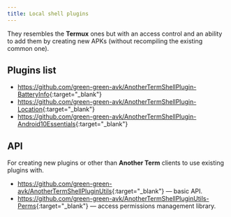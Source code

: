 ```yaml
---
title: Local shell plugins
---
```

They resembles the **Termux** ones but with an access control and an ability to add them by creating new APKs (without recompiling the existing common one).

## Plugins list
- <https://github.com/green-green-avk/AnotherTermShellPlugin-BatteryInfo>{:target="_blank"}
- <https://github.com/green-green-avk/AnotherTermShellPlugin-Location>{:target="_blank"}
- <https://github.com/green-green-avk/AnotherTermShellPlugin-Android10Essentials>{:target="_blank"}

## API
For creating new plugins or other than **Another Term** clients to use existing plugins with.

* <https://github.com/green-green-avk/AnotherTermShellPluginUtils>{:target="_blank"} &#x2014; basic API.
* <https://github.com/green-green-avk/AnotherTermShellPluginUtils-Perms>{:target="_blank"} &#x2014; access permissions management library.
